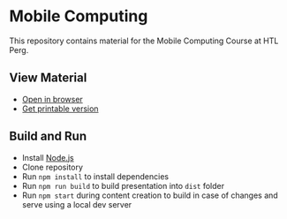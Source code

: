 # Mobile Computing

This repository contains material for the Mobile Computing Course at HTL Perg.

## View Material

* [Open in browser](https://rstropek.github.io/htl-mobile-computing)
* [Get printable version](https://rstropek.github.io/htl-mobile-computing?print-pdf)

## Build and Run

* Install [Node.js](https://nodejs.org/en/)
* Clone repository
* Run `npm install` to install dependencies
* Run `npm run build` to build presentation into `dist` folder
* Run `npm start` during content creation to build in case of changes and serve using a local dev server
